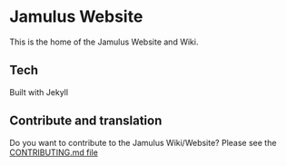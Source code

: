 # Jamulus Website

This is the home of the Jamulus Website and Wiki.

## Tech

Built with Jekyll

## Contribute and translation

Do you want to contribute to the Jamulus Wiki/Website? Please see the [CONTRIBUTING.md file](Contributing.md)

